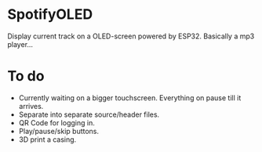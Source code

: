 # SpotifyOLED
Display current track on a OLED-screen powered by ESP32.
Basically a mp3 player...

# To do
- Currently waiting on a bigger touchscreen. Everything on pause till it arrives.
- Separate into separate source/header files. 
- QR Code for logging in.
- Play/pause/skip buttons.
- 3D print a casing.
